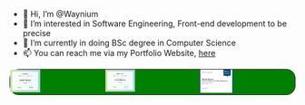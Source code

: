 - 👋 Hi, I’m @Waynium
- 👀 I’m interested in Software Engineering, Front-end development to be precise
- 🌱 I’m currently in doing BSc degree in Computer Science 
- 📫 You can reach me via my Portfolio Website, <a href="https://wandilenyembe.netlify.app/">here</a>

<div style="display:flex; flex-direction:row; gap:1.12rem; background:green; border:1px solid; border-radius: 1rem;" className="acheivements">
  <a href="https://www.hackerrank.com/certificates/111852cebf7a"><img width="35%" src="BasicJava.JPG" /></a>
  <a href="https://www.hackerrank.com/certificates/b8d9d237c58b"><img width="35%" src="BasicCSharp.JPG" /></a>
  <a href="https://github.com/Waynium/JPMorgan-Tech-Task3"><img width="35%" src="JPMorgan Certificate.png" /></a>
</div>


                                                            

<!---
Waynium/Waynium is a ✨ special ✨ repository because its `README.md` (this file) appears on your GitHub profile.
You can click the Preview link to take a look at your changes.
--->
